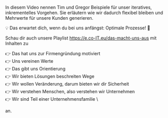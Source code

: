 In diesem Video nennen Tim und Gregor Beispiele für unser iteratives, inkrementelles Vorgehen. Sie erläutern wie wir dadurch flexibel bleiben und Mehrwerte für unsere Kunden generieren.

💡 Das erwartet dich, wenn du bei uns anfängst: Optimale Prozesse!  🤝

Schau dir auch unsere Playlist https://e.co-IT.eu/das-macht-uns-aus mit Inhalten zu

👉 Das hat uns zur Firmengründung motiviert \
👉 Uns vereinen Werte \
👉 Das gibt uns Orientierung \
👉 Wir bieten Lösungen beschreiten Wege \
👉 Wir wollen Veränderung, darum bieten wir dir Sicherheit \
👉 Wir verstehen Menschen, also verstehen wir Unternehmen \
👉 Wir sind Teil einer Unternehmensfamilie \

an.

